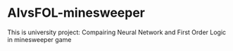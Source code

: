 # AIvsFOL-minesweeper
This is university project: Compairing Neural Network and First Order Logic in minesweeper game
